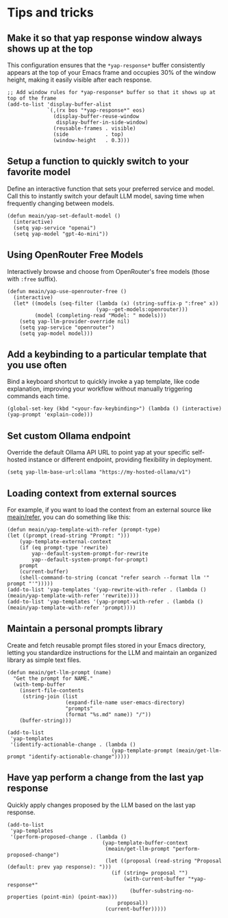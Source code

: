 # Tips and tricks

## Make it so that yap response window always shows up at the top

This configuration ensures that the `*yap-response*` buffer consistently appears at the top of your Emacs frame and occupies 30% of the window height, making it easily visible after each response.

```emacs-lisp
;; Add window rules for *yap-response* buffer so that it shows up at top of the frame
(add-to-list 'display-buffer-alist
             `(,(rx bos "*yap-response*" eos)
               (display-buffer-reuse-window
                display-buffer-in-side-window)
               (reusable-frames . visible)
               (side            . top)
               (window-height   . 0.3)))
```

## Setup a function to quickly switch to your favorite model

Define an interactive function that sets your preferred service and model. Call this to instantly switch your default LLM model, saving time when frequently changing between models.

```emacs-lisp
(defun meain/yap-set-default-model ()
  (interactive)
  (setq yap-service "openai")
  (setq yap-model "gpt-4o-mini"))
```

## Using OpenRouter Free Models

Interactively browse and choose from OpenRouter's free models (those with `:free` suffix).

```emacs-lisp
(defun meain/yap-use-openrouter-free ()
  (interactive)
  (let* ((models (seq-filter (lambda (x) (string-suffix-p ":free" x))
                             (yap--get-models:openrouter)))
         (model (completing-read "Model: " models)))
    (setq yap-llm-provider-override nil)
    (setq yap-service "openrouter")
    (setq yap-model model)))
```

## Add a keybinding to a particular template that you use often

Bind a keyboard shortcut to quickly invoke a yap template, like code explanation, improving your workflow without manually triggering commands each time.

```emacs-lisp
(global-set-key (kbd "<your-fav-keybinding>") (lambda () (interactive) (yap-prompt 'explain-code)))
```

## Set custom Ollama endpoint

Override the default Ollama API URL to point yap at your specific self-hosted instance or different endpoint, providing flexibility in deployment.

```emacs-lisp
(setq yap-llm-base-url:ollama "https://my-hosted-ollama/v1")
```

## Loading context from external sources

For example, if you want to load the context from an external source
like [meain/refer](https://github.com/meain/refer), you can do
something like this:

```emacs-lisp
(defun meain/yap-template-with-refer (prompt-type)
(let ((prompt (read-string "Prompt: ")))
    (yap-template-external-context
    (if (eq prompt-type 'rewrite)
        yap--default-system-prompt-for-rewrite
        yap--default-system-prompt-for-prompt)
    prompt
    (current-buffer)
    (shell-command-to-string (concat "refer search --format llm '" prompt "'")))))
(add-to-list 'yap-templates '(yap-rewrite-with-refer . (lambda () (meain/yap-template-with-refer 'rewrite))))
(add-to-list 'yap-templates '(yap-prompt-with-refer . (lambda () (meain/yap-template-with-refer 'prompt))))
```

## Maintain a personal prompts library

Create and fetch reusable prompt files stored in your Emacs directory, letting you standardize instructions for the LLM and maintain an organized library as simple text files.

```emacs-lisp
(defun meain/get-llm-prompt (name)
  "Get the prompt for NAME."
  (with-temp-buffer
    (insert-file-contents
     (string-join (list
                   (expand-file-name user-emacs-directory)
                   "prompts"
                   (format "%s.md" name)) "/"))
    (buffer-string)))

(add-to-list
 'yap-templates
 '(identify-actionable-change . (lambda ()
                                  (yap-template-prompt (meain/get-llm-prompt "identify-actionable-change")))))
```

## Have yap perform a change from the last yap response

Quickly apply changes proposed by the LLM based on the last yap response.

```emacs-lisp
(add-to-list
 'yap-templates
 '(perform-proposed-change . (lambda ()
                               (yap-template-buffer-context
                                (meain/get-llm-prompt "perform-proposed-change")
                                (let ((proposal (read-string "Proposal (default: prev yap response): ")))
                                  (if (string= proposal "")
                                      (with-current-buffer "*yap-response*"
                                        (buffer-substring-no-properties (point-min) (point-max)))
                                    proposal))
                                (current-buffer)))))
```
